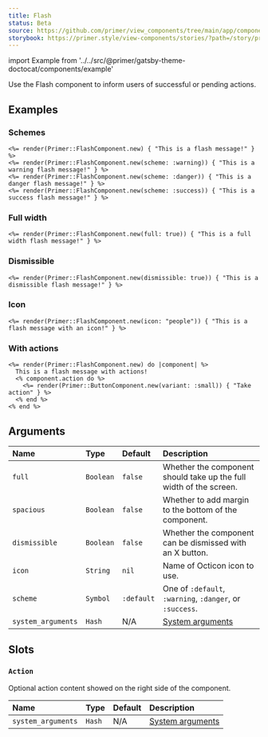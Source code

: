```yaml
---
title: Flash
status: Beta
source: https://github.com/primer/view_components/tree/main/app/components/primer/flash_component.rb
storybook: https://primer.style/view-components/stories/?path=/story/primer-flash-component
---
```


import Example from '../../src/@primer/gatsby-theme-doctocat/components/example'

<!-- Warning: AUTO-GENERATED file, do not edit. Add code comments to your Ruby instead <3 -->

Use the Flash component to inform users of successful or pending actions.

## Examples

### Schemes

<Example src="<div class='flash '>    This is a flash message!  </div><div class='flash flash-warn '>    This is a warning flash message!  </div><div class='flash flash-error '>    This is a danger flash message!  </div><div class='flash flash-success '>    This is a success flash message!  </div>" />

```erb
<%= render(Primer::FlashComponent.new) { "This is a flash message!" } %>
<%= render(Primer::FlashComponent.new(scheme: :warning)) { "This is a warning flash message!" } %>
<%= render(Primer::FlashComponent.new(scheme: :danger)) { "This is a danger flash message!" } %>
<%= render(Primer::FlashComponent.new(scheme: :success)) { "This is a success flash message!" } %>
```

### Full width

<Example src="<div class='flash flash-full '>    This is a full width flash message!  </div>" />

```erb
<%= render(Primer::FlashComponent.new(full: true)) { "This is a full width flash message!" } %>
```

### Dismissible

<Example src="<div class='flash '>    This is a dismissible flash message!    <button class='flash-close js-flash-close' type='button' aria-label='Close'>      <svg class='octicon octicon-x' height='16' viewBox='0 0 16 16' version='1.1' width='16' aria-hidden='true'><path fill-rule='evenodd' d='M3.72 3.72a.75.75 0 011.06 0L8 6.94l3.22-3.22a.75.75 0 111.06 1.06L9.06 8l3.22 3.22a.75.75 0 11-1.06 1.06L8 9.06l-3.22 3.22a.75.75 0 01-1.06-1.06L6.94 8 3.72 4.78a.75.75 0 010-1.06z'></path></svg>    </button>  </div>" />

```erb
<%= render(Primer::FlashComponent.new(dismissible: true)) { "This is a dismissible flash message!" } %>
```

### Icon

<Example src="<div class='flash '>  <svg class='octicon octicon-people' height='16' viewBox='0 0 16 16' version='1.1' width='16' aria-hidden='true'><path fill-rule='evenodd' d='M5.5 3.5a2 2 0 100 4 2 2 0 000-4zM2 5.5a3.5 3.5 0 115.898 2.549 5.507 5.507 0 013.034 4.084.75.75 0 11-1.482.235 4.001 4.001 0 00-7.9 0 .75.75 0 01-1.482-.236A5.507 5.507 0 013.102 8.05 3.49 3.49 0 012 5.5zM11 4a.75.75 0 100 1.5 1.5 1.5 0 01.666 2.844.75.75 0 00-.416.672v.352a.75.75 0 00.574.73c1.2.289 2.162 1.2 2.522 2.372a.75.75 0 101.434-.44 5.01 5.01 0 00-2.56-3.012A3 3 0 0011 4z'></path></svg>  This is a flash message with an icon!  </div>" />

```erb
<%= render(Primer::FlashComponent.new(icon: "people")) { "This is a flash message with an icon!" } %>
```

### With actions

<Example src="<div class='flash '>      This is a flash message with actions!  <div class='flash-action '>    <button type='button' class='btn btn-sm '>Take action</button></div></div>" />

```erb
<%= render(Primer::FlashComponent.new) do |component| %>
  This is a flash message with actions!
  <% component.action do %>
    <%= render(Primer::ButtonComponent.new(variant: :small)) { "Take action" } %>
  <% end %>
<% end %>
```

## Arguments

| Name | Type | Default | Description |
| :- | :- | :- | :- |
| `full` | `Boolean` | `false` | Whether the component should take up the full width of the screen. |
| `spacious` | `Boolean` | `false` | Whether to add margin to the bottom of the component. |
| `dismissible` | `Boolean` | `false` | Whether the component can be dismissed with an X button. |
| `icon` | `String` | `nil` | Name of Octicon icon to use. |
| `scheme` | `Symbol` | `:default` | One of `:default`, `:warning`, `:danger`, or `:success`. |
| `system_arguments` | `Hash` | N/A | [System arguments](/system-arguments) |

## Slots

### `Action`

Optional action content showed on the right side of the component.

| Name | Type | Default | Description |
| :- | :- | :- | :- |
| `system_arguments` | `Hash` | N/A | [System arguments](/system-arguments) |
